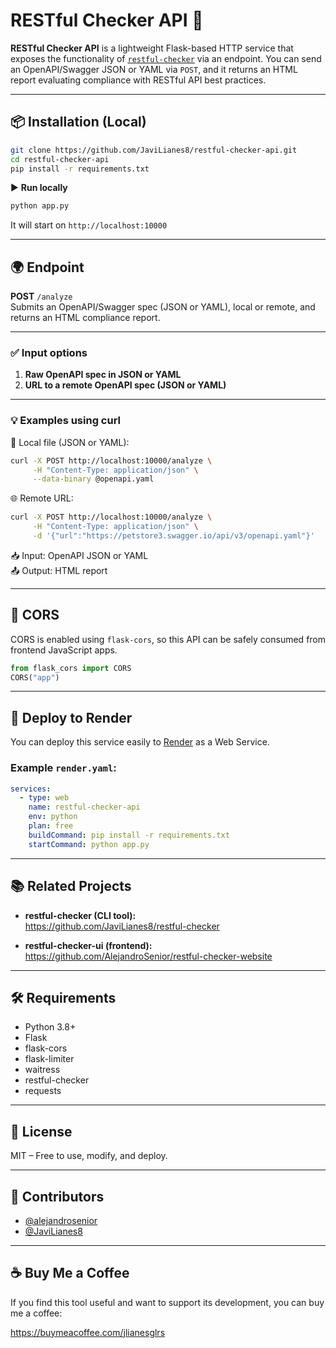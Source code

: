 # RESTful Checker API 🔎

**RESTful Checker API** is a lightweight Flask-based HTTP service that exposes the functionality of [`restful-checker`](https://pypi.org/project/restful-checker/) via an endpoint. You can send an OpenAPI/Swagger JSON or YAML via `POST`, and it returns an HTML report evaluating compliance with RESTful API best practices.

---

## 📦 Installation (Local)

```bash
git clone https://github.com/JaviLianes8/restful-checker-api.git
cd restful-checker-api
pip install -r requirements.txt
```

▶️ **Run locally**

```bash
python app.py
```

It will start on `http://localhost:10000`

---

## 🌍 Endpoint

**POST** `/analyze`  
Submits an OpenAPI/Swagger spec (JSON or YAML), local or remote, and returns an HTML compliance report.

---

### ✅ Input options

1. **Raw OpenAPI spec in JSON or YAML**
2. **URL to a remote OpenAPI spec (JSON or YAML)**

---

### 💡 Examples using curl

📄 Local file (JSON or YAML):
```bash
curl -X POST http://localhost:10000/analyze \
     -H "Content-Type: application/json" \
     --data-binary @openapi.yaml
```

🌐 Remote URL:
```bash
curl -X POST http://localhost:10000/analyze \
     -H "Content-Type: application/json" \
     -d '{"url":"https://petstore3.swagger.io/api/v3/openapi.yaml"}'
```

📥 Input: OpenAPI JSON or YAML  
📤 Output: HTML report

---

## 🔐 CORS

CORS is enabled using `flask-cors`, so this API can be safely consumed from frontend JavaScript apps.

```python
from flask_cors import CORS
CORS("app")
```

---

## 🚀 Deploy to Render

You can deploy this service easily to [Render](https://render.com/) as a Web Service.

### Example `render.yaml`:

```yaml
services:
  - type: web
    name: restful-checker-api
    env: python
    plan: free
    buildCommand: pip install -r requirements.txt
    startCommand: python app.py
```

---

## 📚 Related Projects

- **restful-checker (CLI tool):**  
  https://github.com/JaviLianes8/restful-checker

- **restful-checker-ui (frontend):**  
  https://github.com/AlejandroSenior/restful-checker-website

---

## 🛠 Requirements

- Python 3.8+
- Flask
- flask-cors
- flask-limiter
- waitress
- restful-checker
- requests

---

## 📄 License

MIT – Free to use, modify, and deploy.

---

## 👥 Contributors

- [@alejandrosenior](https://github.com/alejandrosenior)
- [@JaviLianes8](https://github.com/JaviLianes8)

---

## ☕ Buy Me a Coffee

If you find this tool useful and want to support its development, you can buy me a coffee:

https://buymeacoffee.com/jlianesglrs
